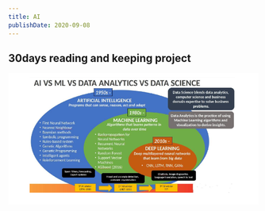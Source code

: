 ```yaml
---
title: AI 
publishDate: 2020-09-08
---
```

## 30days reading and keeping project

![code-complete2](img/Screenshot_119.png)